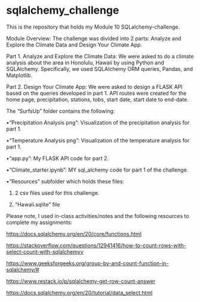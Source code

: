 # sqlalchemy_challenge

This is the repository that holds my Module 10 SQLalchemy-challenge.

Module Overview: The challenge was divided into 2 parts: Analyze and Explore the Climate Data and Design Your Climate App.

Part 1. Analyze and Explore the Climate Data: We were asked to do a climate analysis about the area in Honolulu, Hawaii by using Python and SQLAlchemy. Specifically, we used SQLAlchemy ORM queries, Pandas, and Matplotlib. 

Part 2. Design Your Climate App: We were asked to design a FLASK API based on the queries developed in part 1. API routes were created for the home page, precipitation, stations, tobs, start date, start date to end-date.


The “SurfsUp” folder contains the following:

•“Precipitation Analysis png”: Visualization of the precipitation analysis for part 1.

•“Temperature Analysis png”: Visualization of the temperature analysis for part 1.

•“app.py”: My FLASK API code for part 2.

•“Climate_starter.ipynb”: MY sql_alchemy code for part 1 of the challenge.

•“Resources” subfolder which holds these files:

1. 2 csv files used for this challenge.

2. “Hawaii.sqlite” file

Please note, I used in-class activities/notes and the following resources to complete my assignments:

https://docs.sqlalchemy.org/en/20/core/functions.html

https://stackoverflow.com/questions/12941416/how-to-count-rows-with-select-count-with-sqlalchemyv

https://www.geeksforgeeks.org/group-by-and-count-function-in-sqlalchemy/#

https://www.restack.io/p/sqlalchemy-get-row-count-answer

https://docs.sqlalchemy.org/en/20/tutorial/data_select.html


